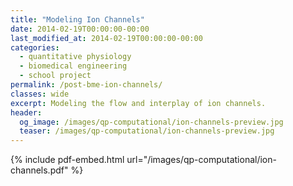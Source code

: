 ```yaml
---
title: "Modeling Ion Channels"
date: 2014-02-19T00:00:00-00:00
last_modified_at: 2014-02-19T00:00:00-00:00
categories:
  - quantitative physiology
  - biomedical engineering
  - school project
permalink: /post-bme-ion-channels/
classes: wide
excerpt: Modeling the flow and interplay of ion channels.
header:
  og_image: /images/qp-computational/ion-channels-preview.jpg
  teaser: /images/qp-computational/ion-channels-preview.jpg
---
```


{% include pdf-embed.html url="/images/qp-computational/ion-channels.pdf" %}
